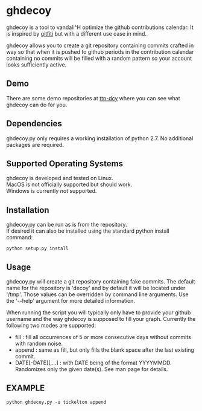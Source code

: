 ghdecoy
=======

ghdecoy is a tool to vandali^H optimize the github contributions calendar. 
It is inspired by [gitfiti](https://github.com/gelstudios/gitfiti) but
with a different use case in mind.

ghdecoy allows you to create a git repository containing commits crafted
in way so that when it is pushed to github periods in the contribution
calendar containing no commits will be filled with a random pattern so your
account looks sufficiently active.

Demo
------------
There are some demo repositories at [ttn-dcy](https://github.com/ttn-dcy)
where you can see what ghdecoy can do for you.

Dependencies
------------

ghdecoy.py only requires a working installation of python 2.7. No
additional packages are required.

Supported Operating Systems
---------------------------

ghdecoy is developed and tested on Linux.  
MacOS is not officially supported but should work.  
Windows is currently not supported.  

Installation
------------

ghdecoy.py can be run as is from the repository.  
If desired it can also be installed using the standard python install command:
```shell
python setup.py install
```

Usage
-----

ghdecoy.py will create a git repository containing fake commits. The
default name for the repository is 'decoy' and by default it will
be located under '/tmp'. Those values can be overridden by command
line arguments. Use the '--help' argument for more detailed information.

When running the script you will typically only have to provide your
github username and the way ghdecoy is supposed to fill your graph.
Currently the following two modes are supported:

 * fill   : fill all occurrences of 5 or more consecutive days without commits with random noise.
 * append : same as fill, but only fills the blank space after the last existing commit.
 * DATE[-DATE][,...] : with DATE being of the format YYYYMMDD. Randomizes only the given date(s). See man page for details.

EXAMPLE
-------
```shell
python ghdecoy.py -u tickelton append
```
